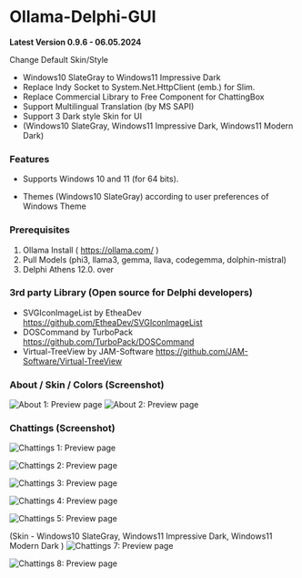 # Ollama-Delphi-GUI

**Latest Version 0.9.6 - 06.05.2024**

Change Default Skin/Style
- Windows10 SlateGray to Windows11 Impressive Dark
- Replace Indy Socket to System.Net.HttpClient (emb.) for Slim.
- Replace Commercial Library to Free Component for ChattingBox
- Support Multilingual Translation (by MS SAPI)
- Support 3 Dark style Skin for UI
- (Windows10 SlateGray, Windows11 Impressive Dark, Windows11 Modern Dark)

### Features

- Supports Windows 10 and 11 (for 64 bits).

- Themes (Windows10 SlateGray) according to user preferences of Windows Theme

### Prerequisites

 1. Ollama Install ( https://ollama.com/ )
 2. Pull Models (phi3, llama3, gemma, llava, codegemma, dolphin-mistral)
 3. Delphi Athens 12.0. over


### 3rd party Library (Open source for Delphi developers) ###

- SVGIconImageList by EtheaDev <https://github.com/EtheaDev/SVGIconImageList>
- DOSCommand by TurboPack <https://github.com/TurboPack/DOSCommand>
- Virtual-TreeView by JAM-Software <https://github.com/JAM-Software/Virtual-TreeView>


### About / Skin / Colors (Screenshot)

![About 1: Preview page](./Images/O_about.png) ![About 2: Preview page](./Images/O_skin_themes.png)

### Chattings (Screenshot)

![Chattings 1: Preview page](./Images/O_chattings.png)

![Chattings 2: Preview page](./Images/O_chattings2.png)

![Chattings 3: Preview page](./Images/O_chattings3.png)

![Chattings 4: Preview page](./Images/O_chattings4.png)

![Chattings 5: Preview page](./Images/O_chattings5.png)

(Skin - Windows10 SlateGray, Windows11 Impressive Dark, Windows11 Modern Dark  )
![Chattings 7: Preview page](./Images/O_chattings6.png)

![Chattings 8: Preview page](./Images/O_chattings7.png)

